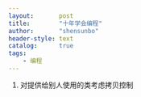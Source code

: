 ```yaml
---
layout:       post
title:        "十年学会编程"
author:       "shensunbo"
header-style: text
catalog:      true
tags:
    - 编程
---
```


1. 对提供给别人使用的类考虑拷贝控制